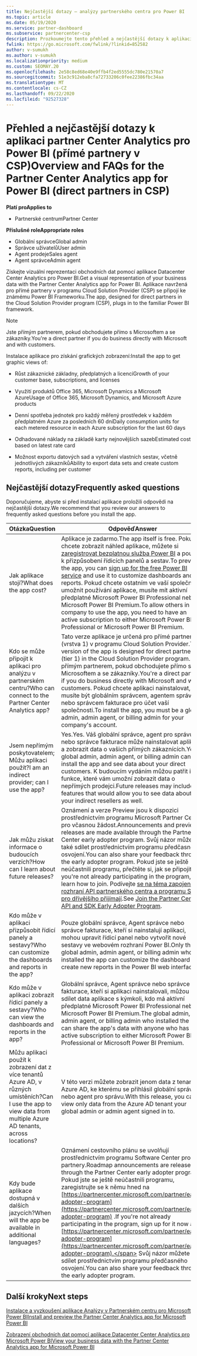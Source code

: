 ```yaml
---
title: Nejčastější dotazy – analýzy partnerského centra pro Power BI
ms.topic: article
ms.date: 05/19/2020
ms.service: partner-dashboard
ms.subservice: partnercenter-csp
description: Prozkoumejte tento přehled a nejčastější dotazy k aplikaci partner Center Analytics pro Power BI.
fwlink: https://go.microsoft.com/fwlink/?linkid=852582
author: v-sumukh
ms.author: v-sumukh
ms.localizationpriority: medium
ms.custom: SEOMAY.20
ms.openlocfilehash: 2e58c8ed68e40e9ffb4f2ed5555dc780e21570a7
ms.sourcegitcommit: 51e3c912eba8cfa72733206c0fee22386fbc34aa
ms.translationtype: MT
ms.contentlocale: cs-CZ
ms.lasthandoff: 09/22/2020
ms.locfileid: "92527328"
---
```

# <a name="overview-and-faqs-for-the-partner-center-analytics-app-for-power-bi-direct-partners-in-csp"></a><span data-ttu-id="78f2d-103">Přehled a nejčastější dotazy k aplikaci partner Center Analytics pro Power BI (přímé partnery v CSP)</span><span class="sxs-lookup"><span data-stu-id="78f2d-103">Overview and FAQs for the Partner Center Analytics app for Power BI (direct partners in CSP)</span></span>

<span data-ttu-id="78f2d-104">**Platí pro**</span><span class="sxs-lookup"><span data-stu-id="78f2d-104">**Applies to**</span></span>

- <span data-ttu-id="78f2d-105">Partnerské centrum</span><span class="sxs-lookup"><span data-stu-id="78f2d-105">Partner Center</span></span>

<span data-ttu-id="78f2d-106">**Příslušné role**</span><span class="sxs-lookup"><span data-stu-id="78f2d-106">**Appropriate roles**</span></span>

- <span data-ttu-id="78f2d-107">Globální správce</span><span class="sxs-lookup"><span data-stu-id="78f2d-107">Global admin</span></span>
- <span data-ttu-id="78f2d-108">Správce uživatelů</span><span class="sxs-lookup"><span data-stu-id="78f2d-108">User admin</span></span>
- <span data-ttu-id="78f2d-109">Agent prodeje</span><span class="sxs-lookup"><span data-stu-id="78f2d-109">Sales agent</span></span>
- <span data-ttu-id="78f2d-110">Agent správce</span><span class="sxs-lookup"><span data-stu-id="78f2d-110">Admin agent</span></span>

<span data-ttu-id="78f2d-111">Získejte vizuální reprezentaci obchodních dat pomocí aplikace Datacenter Center Analytics pro Power BI.</span><span class="sxs-lookup"><span data-stu-id="78f2d-111">Get a visual representation of your business data with the Partner Center Analytics app for Power BI.</span></span> <span data-ttu-id="78f2d-112">Aplikace navržená pro přímé partnery v programu Cloud Solution Provider (CSP) se připojí ke známému Power BI Frameworku.</span><span class="sxs-lookup"><span data-stu-id="78f2d-112">The app, designed for direct partners in the Cloud Solution Provider program (CSP), plugs in to the familiar Power BI framework.</span></span>

> [!NOTE]  
> <span data-ttu-id="78f2d-113">Jste přímým partnerem, pokud obchodujete přímo s Microsoftem a se zákazníky.</span><span class="sxs-lookup"><span data-stu-id="78f2d-113">You're a direct partner if you do business directly with Microsoft and with customers.</span></span>

<span data-ttu-id="78f2d-114">Instalace aplikace pro získání grafických zobrazení:</span><span class="sxs-lookup"><span data-stu-id="78f2d-114">Install the app to get graphic views of:</span></span>

- <span data-ttu-id="78f2d-115">Růst zákaznické základny, předplatných a licencí</span><span class="sxs-lookup"><span data-stu-id="78f2d-115">Growth of your customer base, subscriptions, and licenses</span></span>

- <span data-ttu-id="78f2d-116">Využití produktů Office 365, Microsoft Dynamics a Microsoft Azure</span><span class="sxs-lookup"><span data-stu-id="78f2d-116">Usage of Office 365, Microsoft Dynamics, and Microsoft Azure products</span></span>

- <span data-ttu-id="78f2d-117">Denní spotřeba jednotek pro každý měřený prostředek v každém předplatném Azure za posledních 60 dní</span><span class="sxs-lookup"><span data-stu-id="78f2d-117">Daily consumption units for each metered resource in each Azure subscription for the last 60 days</span></span>

- <span data-ttu-id="78f2d-118">Odhadované náklady na základě karty nejnovějších sazeb</span><span class="sxs-lookup"><span data-stu-id="78f2d-118">Estimated cost based on latest rate card</span></span>

- <span data-ttu-id="78f2d-119">Možnost exportu datových sad a vytváření vlastních sestav, včetně jednotlivých zákazníků</span><span class="sxs-lookup"><span data-stu-id="78f2d-119">Ability to export data sets and create custom reports, including per customer</span></span>

## <a name="frequently-asked-questions"></a><span data-ttu-id="78f2d-120">Nejčastější dotazy</span><span class="sxs-lookup"><span data-stu-id="78f2d-120">Frequently asked questions</span></span>

<span data-ttu-id="78f2d-121">Doporučujeme, abyste si před instalací aplikace proložili odpovědi na nejčastější dotazy.</span><span class="sxs-lookup"><span data-stu-id="78f2d-121">We recommend that you review our answers to frequently asked questions before you install the app.</span></span>

| <span data-ttu-id="78f2d-122">**Otázka**</span><span class="sxs-lookup"><span data-stu-id="78f2d-122">**Question**</span></span> | <span data-ttu-id="78f2d-123">**Odpověď**</span><span class="sxs-lookup"><span data-stu-id="78f2d-123">**Answer**</span></span> |
| --- | ---------- |
| <span data-ttu-id="78f2d-124">Jak aplikace stojí?</span><span class="sxs-lookup"><span data-stu-id="78f2d-124">What does the app cost?</span></span> | <span data-ttu-id="78f2d-125">Aplikace je zadarmo.</span><span class="sxs-lookup"><span data-stu-id="78f2d-125">The app itself is free.</span></span> <span data-ttu-id="78f2d-126">Pokud si chcete zobrazit náhled aplikace, můžete si [zaregistrovat bezplatnou služba Power BI](https://go.microsoft.com/fwlink/p/?linkid=845347) a použít ji k přizpůsobení řídicích panelů a sestav.</span><span class="sxs-lookup"><span data-stu-id="78f2d-126">To preview the app, you can [sign up for the free Power BI service](https://go.microsoft.com/fwlink/p/?linkid=845347) and use it to customize dashboards and reports.</span></span> <span data-ttu-id="78f2d-127">Pokud chcete ostatním ve vaší společnosti umožnit používání aplikace, musíte mít aktivní předplatné Microsoft Power BI Professional nebo Microsoft Power BI Premium.</span><span class="sxs-lookup"><span data-stu-id="78f2d-127">To allow others in your company to use the app, you need to have an active subscription to either Microsoft Power BI Professional or Microsoft Power BI Premium.</span></span> |
| <span data-ttu-id="78f2d-128">Kdo se může připojit k aplikaci pro analýzu v partnerském centru?</span><span class="sxs-lookup"><span data-stu-id="78f2d-128">Who can connect to the Partner Center Analytics app?</span></span> | <span data-ttu-id="78f2d-129">Tato verze aplikace je určená pro přímé partnery (vrstva 1) v programu Cloud Solution Provider.</span><span class="sxs-lookup"><span data-stu-id="78f2d-129">This version of the app is designed for direct partners (tier 1) in the Cloud Solution Provider program.</span></span> <span data-ttu-id="78f2d-130">Jste přímým partnerem, pokud obchodujete přímo s Microsoftem a se zákazníky.</span><span class="sxs-lookup"><span data-stu-id="78f2d-130">You're a direct partner if you do business directly with Microsoft and with customers.</span></span> <span data-ttu-id="78f2d-131">Pokud chcete aplikaci nainstalovat, musíte být globálním správcem, agentem správce nebo správcem fakturace pro účet vaší společnosti.</span><span class="sxs-lookup"><span data-stu-id="78f2d-131">To install the app, you must be a global admin, admin agent, or billing admin for your company's account.</span></span> |
| <span data-ttu-id="78f2d-132">Jsem nepřímým poskytovatelem; Můžu aplikaci použít?</span><span class="sxs-lookup"><span data-stu-id="78f2d-132">I am an indirect provider; can I use the app?</span></span> | <span data-ttu-id="78f2d-133">Yes.</span><span class="sxs-lookup"><span data-stu-id="78f2d-133">Yes.</span></span> <span data-ttu-id="78f2d-134">Váš globální správce, agent pro správu nebo správce fakturace může nainstalovat aplikaci a zobrazit data o vašich přímých zákaznících.</span><span class="sxs-lookup"><span data-stu-id="78f2d-134">Your global admin, admin agent, or billing admin can install the app and see data about your direct customers.</span></span> <span data-ttu-id="78f2d-135">K budoucím vydáním můžou patřit i funkce, které vám umožní zobrazit data o nepřímých prodejci.</span><span class="sxs-lookup"><span data-stu-id="78f2d-135">Future releases may include features that would allow you to see data about your indirect resellers as well.</span></span> |
| <span data-ttu-id="78f2d-136">Jak můžu získat informace o budoucích verzích?</span><span class="sxs-lookup"><span data-stu-id="78f2d-136">How can I learn about future releases?</span></span> | <span data-ttu-id="78f2d-137">Oznámení a verze Preview jsou k dispozici prostřednictvím programu Microsoft Partner Center pro včasnou žádost.</span><span class="sxs-lookup"><span data-stu-id="78f2d-137">Announcements and preview releases are made available through the Partner Center early adopter program.</span></span> <span data-ttu-id="78f2d-138">Svůj názor můžete také sdílet prostřednictvím programu předčasného osvojení.</span><span class="sxs-lookup"><span data-stu-id="78f2d-138">You can also share your feedback through the early adopter program.</span></span> <span data-ttu-id="78f2d-139">Pokud jste se ještě neúčastnili programu, přečtěte si, jak se připojit.</span><span class="sxs-lookup"><span data-stu-id="78f2d-139">If you're not already participating in the program, learn how to join.</span></span> <span data-ttu-id="78f2d-140">Podívejte [se na téma zapojení rozhraní API partnerského centra a programu SDK pro dřívějšího přijímají](/partner-center/develop/early-adopter-program).</span><span class="sxs-lookup"><span data-stu-id="78f2d-140">See [Join the Partner Center API and SDK Early Adopter Program](/partner-center/develop/early-adopter-program).</span></span>  |
| <span data-ttu-id="78f2d-141">Kdo může v aplikaci přizpůsobit řídicí panely a sestavy?</span><span class="sxs-lookup"><span data-stu-id="78f2d-141">Who can customize the dashboards and reports in the app?</span></span> | <span data-ttu-id="78f2d-142">Pouze globální správce, Agent správce nebo správce fakturace, kteří si nainstalují aplikaci, mohou upravit řídicí panel nebo vytvořit nové sestavy ve webovém rozhraní Power BI.</span><span class="sxs-lookup"><span data-stu-id="78f2d-142">Only the global admin, admin agent, or billing admin who installed the app can customize the dashboard or create new reports in the Power BI web interface.</span></span> |
| <span data-ttu-id="78f2d-143">Kdo může v aplikaci zobrazit řídicí panely a sestavy?</span><span class="sxs-lookup"><span data-stu-id="78f2d-143">Who can view the dashboards and reports in the app?</span></span> | <span data-ttu-id="78f2d-144">Globální správce, Agent správce nebo správce fakturace, kteří si aplikaci nainstalovali, můžou sdílet data aplikace s kýmkoli, kdo má aktivní předplatné Microsoft Power BI Professional nebo Microsoft Power BI Premium.</span><span class="sxs-lookup"><span data-stu-id="78f2d-144">The global admin, admin agent, or billing admin who installed the app can share the app's data with anyone who has an active subscription to either Microsoft Power BI Professional or Microsoft Power BI Premium.</span></span> |
| <span data-ttu-id="78f2d-145">Můžu aplikaci použít k zobrazení dat z více tenantů Azure AD, v různých umístěních?</span><span class="sxs-lookup"><span data-stu-id="78f2d-145">Can I use the app to view data from multiple Azure AD tenants, across locations?</span></span> | <span data-ttu-id="78f2d-146">V této verzi můžete zobrazit jenom data z tenanta Azure AD, ke kterému se přihlásil globální správce nebo agent pro správu.</span><span class="sxs-lookup"><span data-stu-id="78f2d-146">With this release, you can view only data from the Azure AD tenant your global admin or admin agent signed in to.</span></span> | 
| <span data-ttu-id="78f2d-147">Kdy bude aplikace dostupná v dalších jazycích?</span><span class="sxs-lookup"><span data-stu-id="78f2d-147">When will the app be available in additional languages?</span></span> | <span data-ttu-id="78f2d-148">Oznámení cestovního plánu se uvolňují prostřednictvím programu Software Center pro partnery.</span><span class="sxs-lookup"><span data-stu-id="78f2d-148">Roadmap announcements are released through the Partner Center early adopter program.</span></span> <span data-ttu-id="78f2d-149">Pokud jste se ještě neúčastnili programu, zaregistrujte se k němu hned na [https://partnercenter.microsoft.com/partner/early-adopter-program](https://partnercenter.microsoft.com/partner/early-adopter-program) .</span><span class="sxs-lookup"><span data-stu-id="78f2d-149">If you're not already participating in the program, sign up for it now at [https://partnercenter.microsoft.com/partner/early-adopter-program](https://partnercenter.microsoft.com/partner/early-adopter-program).</span></span> <span data-ttu-id="78f2d-150">Svůj názor můžete také sdílet prostřednictvím programu předčasného osvojení.</span><span class="sxs-lookup"><span data-stu-id="78f2d-150">You can also share your feedback through the early adopter program.</span></span> | 



## <a name="next-steps"></a><span data-ttu-id="78f2d-151">Další kroky</span><span class="sxs-lookup"><span data-stu-id="78f2d-151">Next steps</span></span>

[<span data-ttu-id="78f2d-152">Instalace a vyzkoušení aplikace Analýzy v Partnerském centru pro Microsoft Power BI</span><span class="sxs-lookup"><span data-stu-id="78f2d-152">Install and preview the Partner Center Analytics app for Microsoft Power BI</span></span>](power-bi-app-for-direct-partners-install.md)

[<span data-ttu-id="78f2d-153">Zobrazení obchodních dat pomocí aplikace Datacenter Center Analytics pro Microsoft Power BI</span><span class="sxs-lookup"><span data-stu-id="78f2d-153">View your business data with the Partner Center Analytics app for Microsoft Power BI</span></span>](power-bi-app-for-direct-partners-use.md)